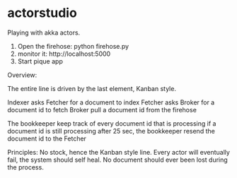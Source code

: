 # actorstudio
Playing with akka actors.

1. Open the firehose: python firehose.py
2. monitor it: http://localhost:5000
3. Start pique app


Overview:

The entire line is driven by the last element, Kanban style.

Indexer asks Fetcher for a document to index
Fetcher asks Broker for a document id to fetch
Broker pull a document id from the firehose

The bookkeeper keep track of every document id that is processing
if a document id is still processing after 25 sec, the bookkeeper resend
the document id to the Fetcher


Principles:
No stock, hence the Kanban style line.
Every actor will eventually fail, the system should self heal.
No document should ever been lost during the process.
